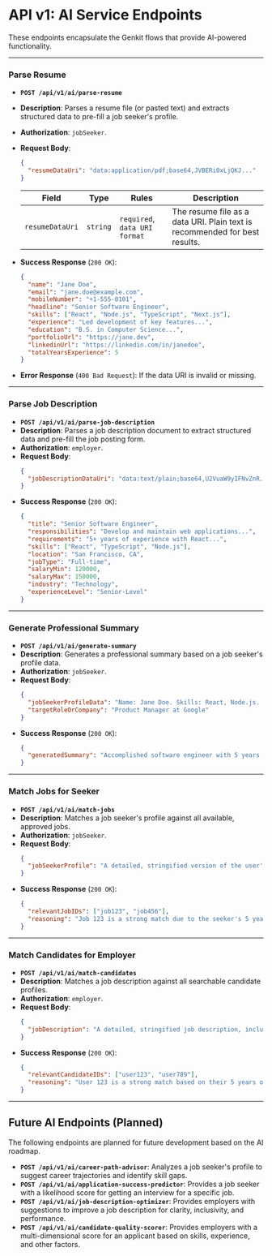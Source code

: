 # API v1: AI Service Endpoints

These endpoints encapsulate the Genkit flows that provide AI-powered functionality.

---

### Parse Resume

- **`POST /api/v1/ai/parse-resume`**
- **Description**: Parses a resume file (or pasted text) and extracts structured data to pre-fill a job seeker's profile.
- **Authorization**: `jobSeeker`.
- **Request Body**:

  ```json
  {
    "resumeDataUri": "data:application/pdf;base64,JVBERi0xLjQKJ..."
  }
  ```

  | Field           | Type     | Rules                         | Description                                                                |
  | --------------- | -------- | ----------------------------- | -------------------------------------------------------------------------- |
  | `resumeDataUri` | `string` | `required`, `data URI format` | The resume file as a data URI. Plain text is recommended for best results. |

- **Success Response** (`200 OK`):
  ```json
  {
    "name": "Jane Doe",
    "email": "jane.doe@example.com",
    "mobileNumber": "+1-555-0101",
    "headline": "Senior Software Engineer",
    "skills": ["React", "Node.js", "TypeScript", "Next.js"],
    "experience": "Led development of key features...",
    "education": "B.S. in Computer Science...",
    "portfolioUrl": "https://jane.dev",
    "linkedinUrl": "https://linkedin.com/in/janedoe",
    "totalYearsExperience": 5
  }
  ```
- **Error Response** (`400 Bad Request`): If the data URI is invalid or missing.

---

### Parse Job Description

- **`POST /api/v1/ai/parse-job-description`**
- **Description**: Parses a job description document to extract structured data and pre-fill the job posting form.
- **Authorization**: `employer`.
- **Request Body**:
  ```json
  {
    "jobDescriptionDataUri": "data:text/plain;base64,U2VuaW9yIFNvZnR..."
  }
  ```
- **Success Response** (`200 OK`):
  ```json
  {
    "title": "Senior Software Engineer",
    "responsibilities": "Develop and maintain web applications...",
    "requirements": "5+ years of experience with React...",
    "skills": ["React", "TypeScript", "Node.js"],
    "location": "San Francisco, CA",
    "jobType": "Full-time",
    "salaryMin": 120000,
    "salaryMax": 150000,
    "industry": "Technology",
    "experienceLevel": "Senior-Level"
  }
  ```

---

### Generate Professional Summary

- **`POST /api/v1/ai/generate-summary`**
- **Description**: Generates a professional summary based on a job seeker's profile data.
- **Authorization**: `jobSeeker`.
- **Request Body**:
  ```json
  {
    "jobSeekerProfileData": "Name: Jane Doe. Skills: React, Node.js. Experience: 5 years as a software engineer...",
    "targetRoleOrCompany": "Product Manager at Google"
  }
  ```
- **Success Response** (`200 OK`):
  ```json
  {
    "generatedSummary": "Accomplished software engineer with 5 years of experience in full-stack development, seeking to leverage technical expertise in a Product Manager role at Google. Proficient in driving projects from conception to completion..."
  }
  ```

---

### Match Jobs for Seeker

- **`POST /api/v1/ai/match-jobs`**
- **Description**: Matches a job seeker's profile against all available, approved jobs.
- **Authorization**: `jobSeeker`.
- **Request Body**:
  ```json
  {
    "jobSeekerProfile": "A detailed, stringified version of the user's full profile, including skills, experience, education, preferences, notice period, etc."
  }
  ```
- **Success Response** (`200 OK`):
  ```json
  {
    "relevantJobIDs": ["job123", "job456"],
    "reasoning": "Job 123 is a strong match due to the seeker's 5 years of React experience and preference for remote work. Job 456 aligns with their salary expectations and experience level."
  }
  ```

---

### Match Candidates for Employer

- **`POST /api/v1/ai/match-candidates`**
- **Description**: Matches a job description against all searchable candidate profiles.
- **Authorization**: `employer`.
- **Request Body**:
  ```json
  {
    "jobDescription": "A detailed, stringified job description, including title, responsibilities, requirements, skills, location, salary, industry, experience level, etc."
  }
  ```
- **Success Response** (`200 OK`):
  ```json
  {
    "relevantCandidateIDs": ["user123", "user789"],
    "reasoning": "User 123 is a strong match based on their 5 years of experience and skill set. User 789 is a potential fit due to their strong ML background, though their location preference is different."
  }
  ```

---

## Future AI Endpoints (Planned)

The following endpoints are planned for future development based on the AI roadmap.

- **`POST /api/v1/ai/career-path-advisor`**: Analyzes a job seeker's profile to suggest career trajectories and identify skill gaps.
- **`POST /api/v1/ai/application-success-predictor`**: Provides a job seeker with a likelihood score for getting an interview for a specific job.
- **`POST /api/v1/ai/job-description-optimizer`**: Provides employers with suggestions to improve a job description for clarity, inclusivity, and performance.
- **`POST /api/v1/ai/candidate-quality-scorer`**: Provides employers with a multi-dimensional score for an applicant based on skills, experience, and other factors.
